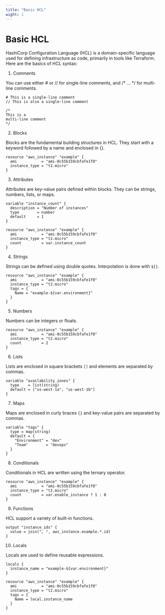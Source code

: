 ```yaml
---
title: "Basic HCL"
wight: 1
---
```


# Basic HCL

HashiCorp Configuration Language (HCL) is a domain-specific language used for defining infrastructure as code, primarily in tools like Terraform. Here are the basics of HCL syntax:

1. Comments

You can use either # or // for single-line comments, and /* ... */ for multi-line comments.
```hcl
# This is a single-line comment
// This is also a single-line comment

/*
This is a
multi-line comment
*/

```

2. Blocks

Blocks are the fundamental building structures in HCL. They start with a keyword followed by a name and enclosed in {}.

```hcl
resource "aws_instance" "example" {
  ami           = "ami-0c55b159cbfafe1f0"
  instance_type = "t2.micro"
}
```

3. Attributes

Attributes are key-value pairs defined within blocks. They can be strings, numbers, lists, or maps.

```hcl
variable "instance_count" {
  description = "Number of instances"
  type        = number
  default     = 1
}

resource "aws_instance" "example" {
  ami           = "ami-0c55b159cbfafe1f0"
  instance_type = "t2.micro"
  count         = var.instance_count
}
```

4. Strings

Strings can be defined using double quotes. Interpolation is done with `${}`.

```hcl
resource "aws_instance" "example" {
  ami           = "ami-0c55b159cbfafe1f0"
  instance_type = "t2.micro"
  tags = {
    Name = "example-${var.environment}"
  }
}
```

5. Numbers

Numbers can be integers or floats.

```hcl
resource "aws_instance" "example" {
  ami           = "ami-0c55b159cbfafe1f0"
  instance_type = "t2.micro"
  count         = 2
}
```

6. Lists

Lists are enclosed in square brackets `[]` and elements are separated by commas.

```hcl
variable "availability_zones" {
  type    = list(string)
  default = ["us-west-1a", "us-west-1b"]
}
```

7. Maps

Maps are enclosed in curly braces `{}` and key-value pairs are separated by commas.

```hcl
variable "tags" {
  type = map(string)
  default = {
    "Environment" = "dev"
    "Team"        = "devops"
  }
}
```

8. Conditionals

Conditionals in HCL are written using the ternary operator.

```hcl
resource "aws_instance" "example" {
  ami           = "ami-0c55b159cbfafe1f0"
  instance_type = "t2.micro"
  count         = var.enable_instance ? 1 : 0
}
```

9. Functions

HCL support a variety of built-in functions.

```hcl
output "instance_ids" {
  value = join(", ", aws_instance.example.*.id)
}
```

10. Locals

Locals are used to define reusable expressions.

```hcl
locals {
  instance_name = "example-${var.environment}"
}

resource "aws_instance" "example" {
  ami           = "ami-0c55b159cbfafe1f0"
  instance_type = "t2.micro"
  tags = {
    Name = local.instance_name
  }
}
```